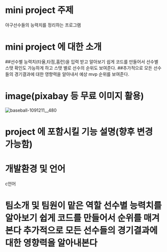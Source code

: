 # mini project 주제
  야구선수들의 능력치를 정리하는 프로그램
# mini project 에 대한 소개
  ##선수별 능력치(타율,타점,홈런)을 입력 받고 알아보기 쉽게 코드를 만들어서 선수별 스탯 확인도 가능하게 하고 스탯 별로 선수의 순위도 보여준다.
  ##추가적으로 모든 선수들의 경기결과에 대한 영향력을 알아내서 예상 mvp 순위를 보여준다.
# image(pixabay 등 무료 이미지 활용)
![baseball-1091211__480](https://user-images.githubusercontent.com/89427936/236815171-739ea18f-690a-4912-9a82-8f3cbb37da19.jpg)
# project 에 포함시킬 기능 설명(향후 변경 가능함)
# 개발환경 및 언어
c언어
# 팀소개 및 팀원이 맡은 역할 선수별 능력치를 알아보기 쉽게 코드를 만들어서 순위를 매겨본다 추가적으로 모든 선수들의 경기결과에 대한 영향력을 알아내본다
